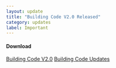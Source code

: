 ```yaml
---
layout: update
title: "Building Code V2.0 Released"
category: updates
label: Important
---
```


#### Download

<a class="btn btn-xs btn-primary" href="{{ site.baseurl }}/assets/doc/SDC2017_Building_Code_V2.0.pdf" target="_blank">Building Code V2.0</a>
<a class="btn btn-xs btn-primary" href="{{ site.baseurl }}/assets/doc/SDC2017_Building_Code_Updates.pdf" target="_blank">Building Code Updates</a>


